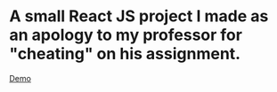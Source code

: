 # A small React JS project I made as an apology to my professor for "cheating" on his assignment.

[Demo](https://engineering-drawing-and.design)
